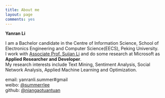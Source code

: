 ```yaml
---
title: About me
layout: page
comments: yes
---
```

  
**Yanran Li**  

I am a Bachelor candidate in the Centre of Information Science, School of Electronics Engineering and Computer Science(EECS), Peking University.      
I work with [Associate Prof. Sujian Li](http://www.icl.pku.edu.cn/member/lisujian/) and do some research at Microsoft as **Applied Researcher and Developer**.      
My research interests include Text Mining, Sentiment Analysis, Social Network Analysis, Applied Machine Learning and Optimization.

email: yanranli.summer#gmail      
weibo: [@summerrlee](http://weibo.com/u/2099958484)      
github: [@niangaotuantuan](https://github.com/niangaotuantuan)      
